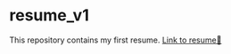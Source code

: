# resume_v1
This repository contains my first resume.
[Link to resume🔗](https://rounak259.github.io/Rounak259/resume_v1)
